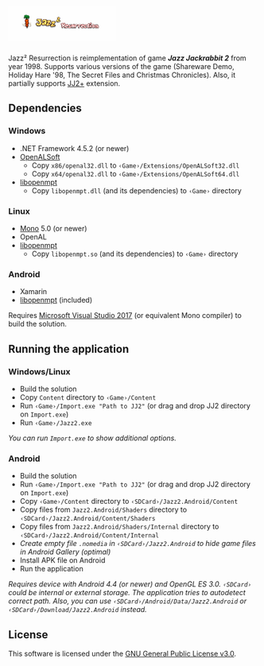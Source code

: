# ![Jazz² Resurrection](https://github.com/deathkiller/jazz2/raw/master/Docs/Logo.gif)
Jazz² Resurrection is reimplementation of game ***Jazz Jackrabbit 2*** from year 1998. Supports various versions of the game (Shareware Demo, Holiday Hare '98, The Secret Files and Christmas Chronicles). Also, it partially supports [JJ2+](http://jj2.plus/) extension.


## Dependencies
### Windows
* .NET Framework 4.5.2 (or newer)
* [OpenALSoft](https://github.com/opentk/opentk-dependencies)
  * Copy `x86/openal32.dll` to `‹Game›/Extensions/OpenALSoft32.dll`
  * Copy `x64/openal32.dll` to `‹Game›/Extensions/OpenALSoft64.dll`
* [libopenmpt](http://lib.openmpt.org/libopenmpt/)
  * Copy `libopenmpt.dll` (and its dependencies) to `‹Game›` directory

### Linux
* [Mono](http://www.mono-project.com/download/) 5.0 (or newer)
* OpenAL
* [libopenmpt](http://lib.openmpt.org/libopenmpt/)
  * Copy `libopenmpt.so` (and its dependencies) to `‹Game›` directory

### Android
* Xamarin
* [libopenmpt](http://lib.openmpt.org/libopenmpt/) (included)

Requires [Microsoft Visual Studio 2017](https://www.visualstudio.com/) (or equivalent Mono compiler) to build the solution.

## Running the application
### Windows/Linux
* Build the solution
* Copy `Content` directory to `‹Game›/Content`
* Run `‹Game›/Import.exe "Path to JJ2"` (or drag and drop JJ2 directory on `Import.exe`)
* Run `‹Game›/Jazz2.exe`

*You can run `Import.exe` to show additional options.*

### Android
* Build the solution
* Run `‹Game›/Import.exe "Path to JJ2"` (or drag and drop JJ2 directory on `Import.exe`)
* Copy `‹Game›/Content` directory to `‹SDCard›/Jazz2.Android/Content` 
* Copy files from `Jazz2.Android/Shaders` directory to `‹SDCard›/Jazz2.Android/Content/Shaders` 
* Copy files from `Jazz2.Android/Shaders/Internal` directory to `‹SDCard›/Jazz2.Android/Content/Internal`
* *Create empty file `.nomedia` in `‹SDCard›/Jazz2.Android` to hide game files in Android Gallery (optimal)*
* Install APK file on Android
* Run the application

*Requires device with Android 4.4 (or newer) and OpenGL ES 3.0. `‹SDCard›` could be internal or external storage. The application tries to autodetect correct path. Also, you can use `‹SDCard›/Android/Data/Jazz2.Android` or `‹SDCard›/Download/Jazz2.Android` instead.*

## License
This software is licensed under the [GNU General Public License v3.0](./LICENSE).